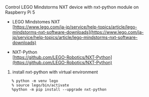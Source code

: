 Control LEGO Mindstorms NXT device with nxt-python module on Raspberry Pi 5

- LEGO Mindstomes NXT   
  [https://www.lego.com/ja-jp/service/help-topics/article/lego-mindstorms-nxt-software-downloads](https://www.lego.com/ja-jp/service/help-topics/article/lego-mindstorms-nxt-software-downloads)

- NXT-Python   
  [https://github.com/LEGO-Robotics/NXT-Python](https://github.com/LEGO-Robotics/NXT-Python)


1. install nxt-python with virtual environment
```
   % python -m venv lego
   % source lego/bin/activate
   %python -m pip install --upgrade nxt-python
```
